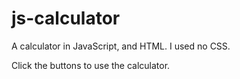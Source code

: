 # js-calculator

A calculator in JavaScript, and HTML. I used no CSS.

Click the buttons to use the calculator.
